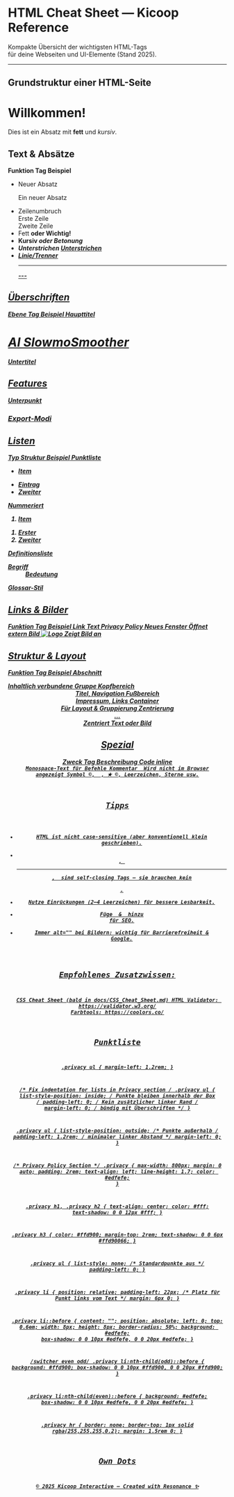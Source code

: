 # HTML Cheat Sheet — Kicoop Reference

Kompakte Übersicht der wichtigsten HTML-Tags  
für deine Webseiten und UI-Elemente (Stand 2025).

---

## Grundstruktur einer HTML-Seite

<!DOCTYPE html>
<html lang="en">
<head>
  <meta charset="UTF-8">
  <meta name="viewport" content="width=device-width, initial-scale=1.0">
  <title>Meine Webseite</title>
  <link rel="stylesheet" href="style.css">
</head>
<body>
  <h1>Willkommen!</h1>
  <p>Dies ist ein Absatz mit <b>fett</b> und <i>kursiv</i>.</p>
</body>
</html>

## Text & Absätze
**Funktion Tag	Beispiel**
- Neuer Absatz	<p>	<p>Ein neuer Absatz</p>
- Zeilenumbruch	<br>	Erste Zeile<br>Zweite Zeile
- Fett	<b> oder <strong>	<strong>Wichtig!</strong>
- Kursiv	<i> oder <em>	<em>Betonung</em>
- Unterstrichen	<u>	<u>Unterstrichen</u>
- Linie/Trenner	<hr>	---

## Überschriften
**Ebene	Tag	Beispiel**
Haupttitel	<h1>	<h1>AI SlowmoSmoother</h1>
Untertitel	<h2>	<h2>Features</h2>
Unterpunkt	<h3>	<h3>Export-Modi</h3>

## Listen
**Typ	Struktur	Beispiel**
Punktliste	<ul><li>Item</li></ul>	<ul><li>Eintrag</li><li>Zweiter</li></ul>
Nummeriert	<ol><li>Item</li></ol>	<ol><li>Erster</li><li>Zweiter</li></ol>
Definitionsliste	<dl><dt>Begriff</dt><dd>Bedeutung</dd></dl>	Glossar-Stil

## Links & Bilder
**Funktion	Tag	Beispiel**
Link	<a href="ziel.html">Text</a>	<a href="privacy-policy.html">Privacy Policy</a>
Neues Fenster	<a href="url" target="_blank">	Öffnet extern
Bild	<img src="assets/logo.png" alt="Logo">	Zeigt Bild an

## Struktur & Layout
**Funktion	Tag	Beispiel**
Abschnitt	<section>	Inhaltlich verbundene Gruppe
Kopfbereich	<header>	Titel, Navigation
Fußbereich	<footer>	Impressum, Links
Container	<div>	Für Layout & Gruppierung
Zentrierung	<div style="text-align:center;">...</div>	Zentriert Text oder Bild

## Spezial
**Zweck	Tag	Beschreibung**
Code inline	<code>	Monospace-Text für Befehle
Kommentar	<!-- ... -->	Wird nicht im Browser angezeigt
Symbol	&copy;, &nbsp;, &#9733;	©, Leerzeichen, Sterne usw.

## Tipps
- HTML ist nicht case-sensitive (aber konventionell klein geschrieben).
- <br>, <hr>, <img> sind self-closing Tags — sie brauchen kein </br>.
- Nutze Einrückungen (2–4 Leerzeichen) für bessere Lesbarkeit.
- Füge <meta name="description"> & <meta name="keywords"> hinzu für SEO.
- Immer alt="" bei Bildern: wichtig für Barrierefreiheit & Google.

## Empfohlenes Zusatzwissen:
CSS Cheat Sheet (bald in docs/CSS_Cheat_Sheet.md)
HTML Validator: https://validator.w3.org/
Farbtools: https://coolors.co/

## Punktliste
.privacy ul {
  margin-left: 1.2rem;
}

/* Fix indentation for lists in Privacy section */
.privacy ul {
  list-style-position: inside;   /* Punkte bleiben innerhalb der Box */
  padding-left: 0;               /* Kein zusätzlicher linker Rand */
  margin-left: 0;                /* bündig mit Überschriften */
}

.privacy ul {
  list-style-position: outside;  /* Punkte außerhalb */
  padding-left: 1.2rem;          /* minimaler linker Abstand */
  margin-left: 0;
}

/* Privacy Policy Section */
.privacy {
  max-width: 800px;
  margin: 0 auto;
  padding: 2rem;
  text-align: left;
  line-height: 1.7;
  color: #edfefe;
}

.privacy h1, .privacy h2 {
  text-align: center;
  color: #fff;
  text-shadow: 0 0 12px #fff;
}

.privacy h3 {
  color: #ffd900;
  margin-top: 2rem;
  text-shadow: 0 0 6px #ffd90066;
}

.privacy ul {
  list-style: none; /* Standardpunkte aus */
  padding-left: 0;
}

.privacy li {
  position: relative;
  padding-left: 22px; /* Platz für Punkt links vom Text */
  margin: 6px 0;
}

.privacy li::before {
  content: "";
  position: absolute;
  left: 0;
  top: 0.6em;
  width: 8px;
  height: 8px;
  border-radius: 50%;
  background: #edfefe;
  box-shadow: 0 0 10px #edfefe, 0 0 20px #edfefe;
}

/*switcher even odd*/
.privacy li:nth-child(odd)::before {
  background: #ffd900;
  box-shadow: 0 0 10px #ffd900, 0 0 20px #ffd900;
}

.privacy li:nth-child(even)::before {
  background: #edfefe;
  box-shadow: 0 0 10px #edfefe, 0 0 20px #edfefe;
}


.privacy hr {
  border: none;
  border-top: 1px solid rgba(255,255,255,0.2);
  margin: 1.5rem 0;
}

## Own Dots

© 2025 Kicoop Interactive — Created with Resonance ✨
